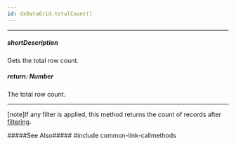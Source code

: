 ```yaml
---
id: dxDataGrid.totalCount()
---
```

---
##### shortDescription
Gets the total row count.

##### return: Number
The total row count.

---
[note]If any filter is applied, this method returns the count of records after [filtering](/Documentation/Guide/Widgets/DataGrid/Filtering_and_Searching/).

#####See Also#####
#include common-link-callmethods